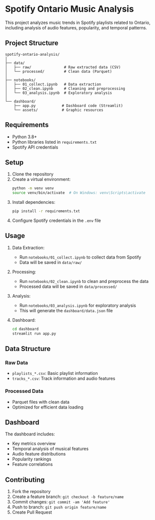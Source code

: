 # Spotify Ontario Music Analysis

This project analyzes music trends in Spotify playlists related to Ontario, including analysis of audio features, popularity, and temporal patterns.

## Project Structure

```
spotify-ontario-analysis/
│
├── data/
│   ├── raw/               # Raw extracted data (CSV)
│   └── processed/         # Clean data (Parquet)
│
├── notebooks/
│   ├── 01_collect.ipynb   # Data extraction
│   ├── 02_clean.ipynb     # Cleaning and preprocessing
│   └── 03_analysis.ipynb  # Exploratory analysis
│
└── dashboard/
    ├── app.py            # Dashboard code (Streamlit)
    └── assets/           # Graphic resources
```

## Requirements

- Python 3.8+
- Python libraries listed in `requirements.txt`
- Spotify API credentials

## Setup

1. Clone the repository
2. Create a virtual environment:
   ```bash
   python -m venv venv
   source venv/bin/activate  # On Windows: venv\Scripts\activate
   ```
3. Install dependencies:
   ```bash
   pip install -r requirements.txt
   ```
4. Configure Spotify credentials in the `.env` file

## Usage

1. Data Extraction:
   - Run `notebooks/01_collect.ipynb` to collect data from Spotify
   - Data will be saved in `data/raw/`

2. Processing:
   - Run `notebooks/02_clean.ipynb` to clean and preprocess the data
   - Processed data will be saved in `data/processed/`

3. Analysis:
   - Run `notebooks/03_analysis.ipynb` for exploratory analysis
   - This will generate the `dashboard/data.json` file

4. Dashboard:
   ```bash
   cd dashboard
   streamlit run app.py
   ```

## Data Structure

### Raw Data
- `playlists_*.csv`: Basic playlist information
- `tracks_*.csv`: Track information and audio features

### Processed Data
- Parquet files with clean data
- Optimized for efficient data loading

## Dashboard

The dashboard includes:
- Key metrics overview
- Temporal analysis of musical features
- Audio feature distributions
- Popularity rankings
- Feature correlations

## Contributing

1. Fork the repository
2. Create a feature branch: `git checkout -b feature/name`
3. Commit changes: `git commit -am 'Add feature'`
4. Push to branch: `git push origin feature/name`
5. Create Pull Request
